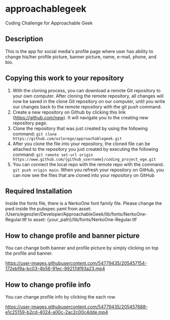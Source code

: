 # approachablegeek

Coding Challenge for Approachable Geek

## Description

This is the app for social media's profile page where user has ability to change his/her profile picture,
banner picture, name, e-mail, phone, and bio.

## Copying this work to your repository
1. With the cloning process, you can download a remote Git repository to your own computer. After cloning the remote repository, all changes will now be saved in the clone Git repository on our computer, until you write our changes back to the remote repository with the git push command.
2. Create a new repository on Github by clicking this link (https://github.com/new). It will navigate you to the creating new repository page.
3. Clone the repository that was just created by using the following command: `git clone https://github.com/ozlerege/approachablegeek.git`
4. After you clone the file into your repository, the cloned file can be attached to the repository you just created by executing the following command: `git remote set-url origin https://www.github.com/{github_username}/coding_project_ege.git`
5. You can connect the local repo with the remote repo with the command. `git push origin main`. When you refresh your repository on GitHub, you can now see the files that are cloned into your repository on GitHub

## Required Installation

Inside the fonts file, there is a NerkoOne font family file. Please change the pwd inside the pubspec.yaml from 
asset: /Users/egeozler/Developer/ApproachableGeek/lib/fonts/NerkoOne-Regular.ttf to asset: {your_path}/lib/fonts/NerkoOne-Regular.ttf

## How to change profile and banner picture

You can change both banner and profile picture by simply clicking on top the profile and banner.


https://user-images.githubusercontent.com/54779435/205457154-172ebf9a-bc03-4b56-91ec-99217df93a23.mp4


## How to change profile info

You can change profile info by clicking the each row.

https://user-images.githubusercontent.com/54779435/205457688-e1c25159-b2cd-4024-a00c-2ac2c00c4dde.mp4
